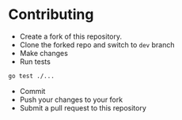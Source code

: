 # Contributing

* Create a fork of this repository.
* Clone the forked repo and switch to `dev` branch
* Make changes
* Run tests

```sh
go test ./...
```

* Commit
* Push your changes to your fork
* Submit a pull request to this repository
